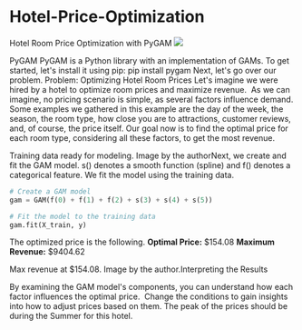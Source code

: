 # Hotel-Price-Optimization
Hotel Room Price Optimization with PyGAM
![](blog2.jpg)

PyGAM
PyGAM is a Python library with an implementation of GAMs.
To get started, let's install it using pip:
pip install pygam
Next, let's go over our problem.
Problem: Optimizing Hotel Room Prices
Let's imagine we were hired by a hotel to optimize room prices and maximize revenue. 
As we can imagine, no pricing scenario is simple, as several factors influence demand. Some examples we gathered in this example are the day of the week, the season, the room type, how close you are to attractions, customer reviews, and, of course, the price itself.
Our goal now is to find the optimal price for each room type, considering all these factors, to get the most revenue.

Training data ready for modeling. Image by the authorNext, we create and fit the GAM model. s() denotes a smooth function (spline) and f() denotes a categorical feature. We fit the model using the training data.
```python
# Create a GAM model
gam = GAM(f(0) + f(1) + f(2) + s(3) + s(4) + s(5))

# Fit the model to the training data
gam.fit(X_train, y)
```

The optimized price is the following.
**Optimal Price:** $154.08
**Maximum Revenue:** $9404.62

Max revenue at $154.08. Image by the author.Interpreting the Results

By examining the GAM model's components, you can understand how each factor influences the optimal price. 
Change the conditions to gain insights into how to adjust prices based on them. 
The peak of the prices should be during the Summer for this hotel.
